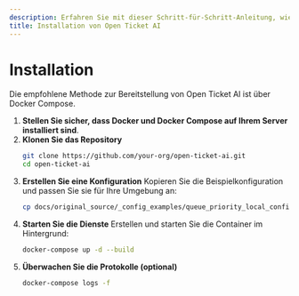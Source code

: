 ```yaml
---
description: Erfahren Sie mit dieser Schritt-für-Schritt-Anleitung, wie Sie Open Ticket AI mit Docker Compose installieren. Folgen Sie den Anweisungen, um das Repository zu klonen, eine Konfiguration zu erstellen und die Anwendung bereitzustellen.
title: Installation von Open Ticket AI
---
```

# Installation

Die empfohlene Methode zur Bereitstellung von Open Ticket AI ist über Docker Compose.

1. **Stellen Sie sicher, dass Docker und Docker Compose auf Ihrem Server installiert sind**.
2. **Klonen Sie das Repository**
   ```bash
   git clone https://github.com/your-org/open-ticket-ai.git
   cd open-ticket-ai
   ```
3. **Erstellen Sie eine Konfiguration**
   Kopieren Sie die Beispielkonfiguration und passen Sie sie für Ihre Umgebung an:
   ```bash
   cp docs/original_source/_config_examples/queue_priority_local_config.yml config.yml
   ```
4. **Starten Sie die Dienste**
   Erstellen und starten Sie die Container im Hintergrund:
   ```bash
   docker-compose up -d --build
   ```
5. **Überwachen Sie die Protokolle (optional)**
   ```bash
   docker-compose logs -f
   ```